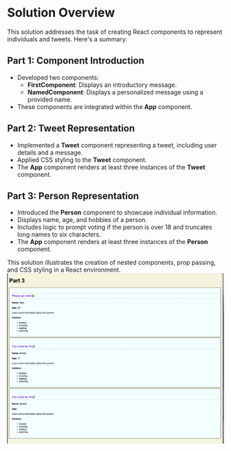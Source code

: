 # Solution Overview

This solution addresses the task of creating React components to represent individuals and tweets. Here's a summary:

## Part 1: Component Introduction

- Developed two components:
  - **FirstComponent**: Displays an introductory message.
  - **NamedComponent**: Displays a personalized message using a provided name.
- These components are integrated within the **App** component.

## Part 2: Tweet Representation

- Implemented a **Tweet** component representing a tweet, including user details and a message.
- Applied CSS styling to the **Tweet** component.
- The **App** component renders at least three instances of the **Tweet** component.

## Part 3: Person Representation

- Introduced the **Person** component to showcase individual information.
- Displays name, age, and hobbies of a person.
- Includes logic to prompt voting if the person is over 18 and truncates long names to six characters.
- The **App** component renders at least three instances of the **Person** component.

This solution illustrates the creation of nested components, prop passing, and CSS styling in a React environment.
![Part 3 - Preview ](sample.png)
